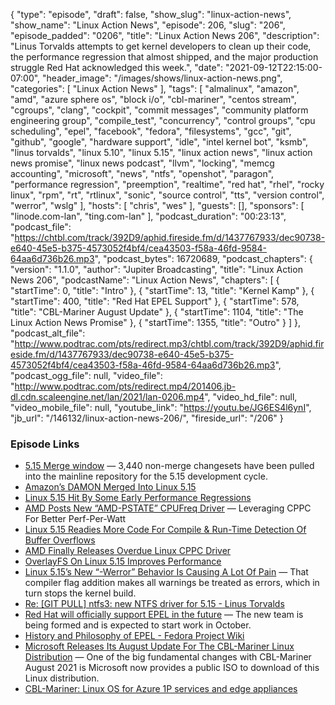 {
  "type": "episode",
  "draft": false,
  "show_slug": "linux-action-news",
  "show_name": "Linux Action News",
  "episode": 206,
  "slug": "206",
  "episode_padded": "0206",
  "title": "Linux Action News 206",
  "description": "Linus Torvalds attempts to get kernel developers to clean up their code, the performance regression that almost shipped, and the major production struggle Red Hat acknowledged this week.",
  "date": "2021-09-12T22:15:00-07:00",
  "header_image": "/images/shows/linux-action-news.png",
  "categories": [
    "Linux Action News"
  ],
  "tags": [
    "almalinux",
    "amazon",
    "amd",
    "azure sphere os",
    "block i/o",
    "cbl-mariner",
    "centos stream",
    "cgroups",
    "clang",
    "cockpit",
    "commit messages",
    "community platform engineering group",
    "compile_test",
    "concurrency",
    "control groups",
    "cpu scheduling",
    "epel",
    "facebook",
    "fedora",
    "filesystems",
    "gcc",
    "git",
    "github",
    "google",
    "hardware support",
    "idle",
    "intel kernel bot",
    "ksmb",
    "linus torvalds",
    "linux 5.10",
    "linux 5.15",
    "linux action news",
    "linux action news promise",
    "linux news podcast",
    "llvm",
    "locking",
    "memcg accounting",
    "microsoft",
    "news",
    "ntfs",
    "openshot",
    "paragon",
    "performance regression",
    "preemption",
    "realtime",
    "red hat",
    "rhel",
    "rocky linux",
    "rpm",
    "rt",
    "rtlinux",
    "sonic",
    "source control",
    "tts",
    "version control",
    "werror",
    "wslg"
  ],
  "hosts": [
    "chris",
    "wes"
  ],
  "guests": [],
  "sponsors": [
    "linode.com-lan",
    "ting.com-lan"
  ],
  "podcast_duration": "00:23:13",
  "podcast_file": "https://chtbl.com/track/392D9/aphid.fireside.fm/d/1437767933/dec90738-e640-45e5-b375-4573052f4bf4/cea43503-f58a-46fd-9584-64aa6d736b26.mp3",
  "podcast_bytes": 16720689,
  "podcast_chapters": {
    "version": "1.1.0",
    "author": "Jupiter Broadcasting",
    "title": "Linux Action News 206",
    "podcastName": "Linux Action News",
    "chapters": [
      {
        "startTime": 0,
        "title": "Intro"
      },
      {
        "startTime": 13,
        "title": "Kernel Kamp"
      },
      {
        "startTime": 400,
        "title": "Red Hat EPEL Support"
      },
      {
        "startTime": 578,
        "title": "CBL-Mariner August Update"
      },
      {
        "startTime": 1104,
        "title": "The Linux Action News Promise"
      },
      {
        "startTime": 1355,
        "title": "Outro"
      }
    ]
  },
  "podcast_alt_file": "http://www.podtrac.com/pts/redirect.mp3/chtbl.com/track/392D9/aphid.fireside.fm/d/1437767933/dec90738-e640-45e5-b375-4573052f4bf4/cea43503-f58a-46fd-9584-64aa6d736b26.mp3",
  "podcast_ogg_file": null,
  "video_file": "http://www.podtrac.com/pts/redirect.mp4/201406.jb-dl.cdn.scaleengine.net/lan/2021/lan-0206.mp4",
  "video_hd_file": null,
  "video_mobile_file": null,
  "youtube_link": "https://youtu.be/JG6ES4l6ynI",
  "jb_url": "/146132/linux-action-news-206/",
  "fireside_url": "/206"
}


### Episode Links

  * [5.15 Merge window](https://lwn.net/Articles/867821/ "5.15 Merge window") — 3,440 non-merge changesets have been pulled into the mainline repository for the 5.15 development cycle.
  * [Amazon’s DAMON Merged Into Linux 5.15](https://www.phoronix.com/scan.php?page=news_item&px=DAMON-Merged-Linux-5.15 "Amazon’s DAMON Merged Into Linux 5.15")
  * [Linux 5.15 Hit By Some Early Performance Regressions](https://www.phoronix.com/scan.php?page=news_item&px=Linux-5.15-Memcg-Regressions "Linux 5.15 Hit By Some Early Performance Regressions")
  * [AMD Posts New “AMD-PSTATE” CPUFreq Driver](https://www.phoronix.com/scan.php?page=news_item&px=AMD-PSTATE-2021 "AMD Posts New “AMD-PSTATE” CPUFreq Driver") — Leveraging CPPC For Better Perf-Per-Watt
  * [Linux 5.15 Readies More Code For Compile & Run-Time Detection Of Buffer Overflows](https://www.phoronix.com/scan.php?page=news_item&px=Linux-5.15-More-BO-Detection "Linux 5.15 Readies More Code For Compile & Run-Time Detection Of Buffer Overflows")
  * [AMD Finally Releases Overdue Linux CPPC Driver](https://www.tomshardware.com/news/zen-ryzen-cppc-linux-driver "AMD Finally Releases Overdue Linux CPPC Driver")
  * [OverlayFS On Linux 5.15 Improves Performance](https://www.phoronix.com/scan.php?page=news_item&px=Linux-5.15-OverlayFS "OverlayFS On Linux 5.15 Improves Performance")
  * [Linux 5.15’s New “-Werror” Behavior Is Causing A Lot Of Pain](https://www.phoronix.com/scan.php?page=news_item&px=Linux-5.15-Werror-Pain "Linux 5.15’s New “-Werror” Behavior Is Causing A Lot Of Pain") — That compiler flag addition makes all warnings be treated as errors, which in turn stops the kernel build.
  * [Re: [GIT PULL] ntfs3: new NTFS driver for 5.15 - Linus Torvalds](https://lore.kernel.org/lkml/CAHk-=wjbtip559HcMG9VQLGPmkurh5Kc50y5BceL8Q8=aL0H3Q@mail.gmail.com/ "Re: \[GIT PULL\] ntfs3: new NTFS driver for 5.15 - Linus Torvalds")
  * [Red Hat will officially support EPEL in the future](https://www.itsfoss.net/red-hat-will-officially-support-epel-in-the-future/ "Red Hat will officially support EPEL in the future") — The new team is being formed and is expected to start work in October. 
  * [History and Philosophy of EPEL - Fedora Project Wiki](https://fedoraproject.org/wiki/History_and_Philosophy_of_EPEL "History and Philosophy of EPEL - Fedora Project Wiki")
  * [Microsoft Releases Its August Update For The CBL-Mariner Linux Distribution](https://www.phoronix.com/scan.php?page=news_item&px=CBL-Mariner-August-2021 "Microsoft Releases Its August Update For The CBL-Mariner Linux Distribution") — One of the big fundamental changes with CBL-Mariner August 2021 is Microsoft now provides a public ISO to download of this Linux distribution.
  * [CBL-Mariner: Linux OS for Azure 1P services and edge appliances](https://github.com/microsoft/CBL-Mariner "CBL-Mariner: Linux OS for Azure 1P services and edge appliances")


